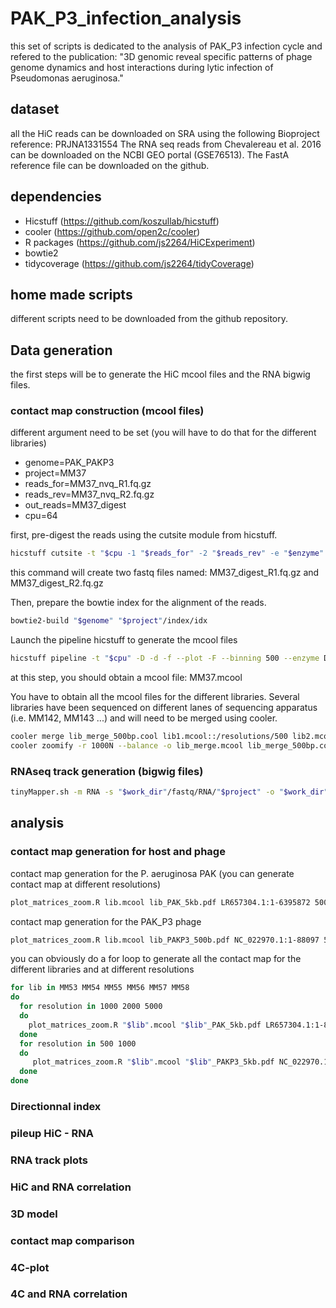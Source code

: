 # PAK_P3_infection_analysis

this set of scripts is dedicated to the analysis of PAK_P3 infection cycle and refered to the publication:
"3D genomic reveal specific patterns of phage genome dynamics and host interactions during lytic infection of Pseudomonas aeruginosa."

## dataset

all the HiC reads can be downloaded on SRA using the following Bioproject reference: PRJNA1331554
The RNA seq reads from Chevalereau et al. 2016 can be downloaded on the NCBI GEO portal (GSE76513).
The FastA reference file can be downloaded on the github.

## dependencies

- Hicstuff (https://github.com/koszullab/hicstuff)
- cooler (https://github.com/open2c/cooler)
- R packages (https://github.com/js2264/HiCExperiment)
- bowtie2
- tidycoverage (https://github.com/js2264/tidyCoverage)

## home made scripts

different scripts need to be downloaded from the github repository.

## Data generation

the first steps will be to generate the HiC mcool files and the RNA bigwig files.

### contact map construction (mcool files)

different argument need to be set (you will have to do that for the different libraries)

- genome=PAK_PAKP3
- project=MM37
- reads_for=MM37_nvq_R1.fq.gz
- reads_rev=MM37_nvq_R2.fq.gz
- out_reads=MM37_digest
- cpu=64

first, pre-digest the reads using the cutsite module from hicstuff.

```sh
hicstuff cutsite -t "$cpu -1 "$reads_for" -2 "$reads_rev" -e "$enzyme" -p "$out_reads"
```
this command will create two fastq files named: MM37_digest_R1.fq.gz and MM37_digest_R2.fq.gz

Then, prepare the bowtie index for the alignment of the reads.

```sh
bowtie2-build "$genome" "$project"/index/idx
```
Launch the pipeline hicstuff to generate the mcool files 

```sh
hicstuff pipeline -t "$cpu" -D -d -f --plot -F --binning 500 --enzyme DpnII,HinfI -o "$project" -g "$project"/index/idx	"$out_reads"_R1.fq.gz "$out_reads"_R2.fq.gz
```
at this step, you should obtain a mcool file: MM37.mcool

You have to obtain all the mcool files for the different libraries.
Several libraries have been sequenced on different lanes of sequencing apparatus (i.e. MM142, MM143 ...) and will need to be merged using cooler.

```sh
cooler merge lib_merge_500bp.cool lib1.mcool::/resolutions/500 lib2.mcool::/resolutions/500 lib3.mcool::/resolutions/500
cooler zoomify -r 1000N --balance -o lib_merge.mcool lib_merge_500bp.cool
```

### RNAseq track generation (bigwig files)

```sh
tinyMapper.sh -m RNA -s "$work_dir"/fastq/RNA/"$project" -o "$work_dir"/RNA_track/"$project" -g "$work_dir"/fasta/deinoc_V2	--threads 24
```

## analysis

### contact map generation for host and phage

contact map generation for the P. aeruginosa PAK (you can generate contact map at different resolutions)

```sh
plot_matrices_zoom.R lib.mcool lib_PAK_5kb.pdf LR657304.1:1-6395872 5000 
```

contact map generation for the PAK_P3 phage 

```sh
plot_matrices_zoom.R lib.mcool lib_PAKP3_500b.pdf NC_022970.1:1-88097 500 
```

you can obviously do a for loop to generate all the contact map for the different libraries and at different resolutions

```sh
for lib in MM53 MM54 MM55 MM56 MM57 MM58
do
  for resolution in 1000 2000 5000
  do
    plot_matrices_zoom.R "$lib".mcool "$lib"_PAK_5kb.pdf LR657304.1:1-88097 "$resolution"
  done
  for resolution in 500 1000
  do
     plot_matrices_zoom.R "$lib".mcool "$lib"_PAKP3_5kb.pdf NC_022970.13:1-88097 "$resolution"
  done
done
```


### Directionnal index


### pileup HiC - RNA

### RNA track plots

### HiC and RNA correlation


### 3D model

### contact map comparison

### 4C-plot

### 4C and RNA correlation







